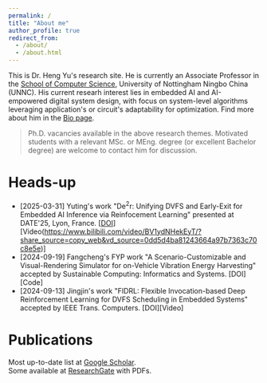 ```yaml
---
permalink: /
title: "About me"
author_profile: true
redirect_from: 
  - /about/
  - /about.html
---
```


This is Dr. Heng Yu's research site. He is currently an Associate Professor in the [School of Computer Science](https://www.nottingham.edu.cn/en/science-engineering/departments-schools/cs/home.aspx), University of Nottingham Ningbo China (UNNC). His current researh interest lies in embedded AI and AI-empowered digital system design, with focus on system-level algorithms leveraging application's or circuit's adaptability for optimization. Find more about him in the [Bio page](https://eleyuheng.github.io/bio/).

> Ph.D. vacancies available in the above research themes. Motivated students with a relevant MSc. or MEng. degree (or excellent Bachelor degree) are welcome to contact him for discussion.

# Heads-up

- [2025-03-31] Yuting's work "De<sup>2</sup>r: Unifying DVFS and Early-Exit for Embedded AI Inference via Reinfocement Learning" presented at DATE'25, Lyon, France. [[DOI](https://doi.org/10.23919/DATE64628.2025.10992707)][Video(https://www.bilibili.com/video/BV1ydNHekEyT/?share_source=copy_web&vd_source=0dd5d4ba81243664a97b7363c70c8e5e)]
- [2024-09-19] Fangcheng's FYP work "A Scenario-Customizable and Visual-Rendering Simulator for on-Vehicle Vibration Energy Harvesting" accepted by Sustainable Computing: Informatics and Systems. [DOI][Code]
- [2024-09-13] Jingjin's work "FIDRL: Flexible Invocation-based Deep Reinforcement Learning for DVFS Scheduling in Embedded Systems" accepted by IEEE Trans. Computers. [DOI][Video]


# Publications

Most up-to-date list at [Google Scholar](https://scholar.google.com/citations?user=tptOgEEAAAAJ&hl=en).<br>
Some available at [ResearchGate](https://www.researchgate.net/profile/Heng-Yu-9?ev=hdr_xprf) with PDFs.


